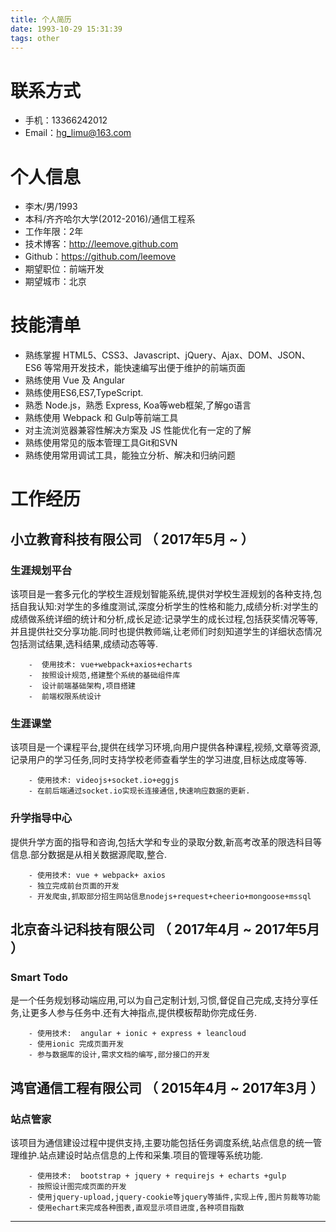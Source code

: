 ```yaml
---
title: 个人简历
date: 1993-10-29 15:31:39
tags: other
---
```

<!-- more -->

# 联系方式


- 手机：13366242012
- Email：hg_limu@163.com


# 个人信息

 - 李木/男/1993
 - 本科/齐齐哈尔大学(2012-2016)/通信工程系
 - 工作年限：2年
 - 技术博客：http://leemove.github.com
 - Github：https://github.com/leemove
 - 期望职位：前端开发
 - 期望城市：北京


# 技能清单

- 熟练掌握 HTML5、CSS3、Javascript、jQuery、Ajax、DOM、JSON、ES6 等常用开发技术，能快速编写出便于维护的前端页面
- 熟练使用 Vue 及 Angular
- 熟练使用ES6,ES7,TypeScript.
- 熟悉 Node.js，熟悉 Express, Koa等web框架,了解go语言
- 熟练使用 Webpack 和 Gulp等前端工具
- 对主流浏览器兼容性解决方案及 JS 性能优化有一定的了解
- 熟练使用常见的版本管理工具Git和SVN
- 熟练使用常用调试工具，能独立分析、解决和归纳问题
   
# 工作经历

## 小立教育科技有限公司 （ 2017年5月 ~  ）

### 生涯规划平台
该项目是一套多元化的学校生涯规划智能系统,提供对学校生涯规划的各种支持,包括自我认知:对学生的多维度测试,深度分析学生的性格和能力,成绩分析:对学生的成绩做系统详细的统计和分析,成长足迹:记录学生的成长过程,包括获奖情况等等,并且提供社交分享功能.同时也提供教师端,让老师们时刻知道学生的详细状态情况包括测试结果,选科结果,成绩动态等等.

        -  使用技术: vue+webpack+axios+echarts
        -  按照设计规范,搭建整个系统的基础组件库
        -  设计前端基础架构,项目搭建
        -  前端权限系统设计
 
### 生涯课堂 
该项目是一个课程平台,提供在线学习环境,向用户提供各种课程,视频,文章等资源,记录用户的学习任务,同时支持学校老师查看学生的学习进度,目标达成度等等.

        - 使用技术: videojs+socket.io+eggjs
        - 在前后端通过socket.io实现长连接通信,快速响应数据的更新.        

### 升学指导中心
提供升学方面的指导和咨询,包括大学和专业的录取分数,新高考改革的限选科目等信息.部分数据是从相关数据源爬取,整合.

        - 使用技术: vue + webpack+ axios
        - 独立完成前台页面的开发
        - 开发爬虫,抓取部分招生网站信息nodejs+request+cheerio+mongoose+mssql

## 北京奋斗记科技有限公司 （ 2017年4月 ~ 2017年5月 ）
### Smart Todo
是一个任务规划移动端应用,可以为自己定制计划,习惯,督促自己完成,支持分享任务,让更多人参与任务中.还有大神指点,提供模板帮助你完成任务.

        - 使用技术:  angular + ionic + express + leancloud
        - 使用ionic 完成页面开发
        - 参与数据库的设计,需求文档的编写,部分接口的开发
   
## 鸿官通信工程有限公司 （ 2015年4月 ~ 2017年3月 ）
### 站点管家
该项目为通信建设过程中提供支持,主要功能包括任务调度系统,站点信息的统一管理维护.站点建设时站点信息的上传和采集.项目的管理等系统功能.

        - 使用技术:  bootstrap + jquery + requirejs + echarts +gulp
        - 按照设计图完成页面的开发
        - 使用jquery-upload,jquery-cookie等jquery等插件,实现上传,图片剪裁等功能
        - 使用echart来完成各种图表,直观显示项目进度,各种项目指数
---      